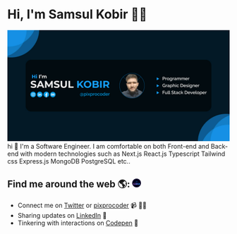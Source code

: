 # Hi, I'm Samsul Kobir 👨‍💻

![Image Description](/public/GitHub-Banner-image.jpg)
hi 👋 
I'm a Software Engineer. I am comfortable on both Front-end and Back-end with modern technologies such as Next.js React.js Typescript Tailwind css Express.js MongoDB PostgreSQL etc..

## Find me around the web 🌎: <a href="https://pixprocoder.vercel.app/"><img src="/public/vertical-logo.png" alt="Image Description" width="20" height="20">

</a>

- Connect me on <a href="https://www.twitter.com/pixprocoder">Twitter</a> or <a href="https://www.pixprocoder.vercel.app">pixprocoder</a> 📹 ✍🏾
- Sharing updates on <a href="https://www.linkedin.com/in/pixprocoder/">LinkedIn</a> 💼
- Tinkering with interactions on <a href="https://codepen.io/pixprocoder"> Codepen</a> 🏓
